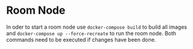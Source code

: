 # Room Node
In oder to start a room node use ``docker-compose build`` to build all images and ``docker-compose up --force-recreate``
to run the room node. Both commands need to be executed if changes have been done.